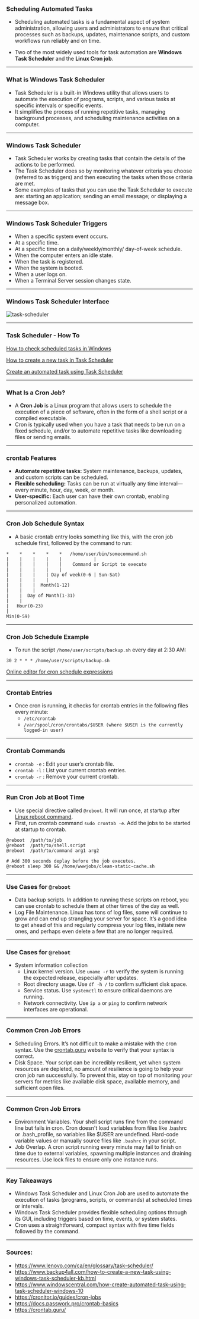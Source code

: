 ### Scheduling Automated Tasks

- Scheduling automated tasks is a fundamental aspect of system administration, allowing users and administrators to ensure that critical processes such as backups, updates, maintenance scripts, and custom workflows run reliably and on time.

- Two of the most widely used tools for task automation are **Windows Task Scheduler** and the **Linux Cron job**.

---

### What is Windows Task Scheduler

- Task Scheduler is a built-in Windows utility that allows users to automate the execution of programs, scripts, and various tasks at specific intervals or specific events.
- It simplifies the process of running repetitive tasks, managing background processes, and scheduling maintenance activities on a computer.

---

### Windows Task Scheduler

- Task Scheduler works by creating tasks that contain the details of the actions to be performed.
- The Task Scheduler does so by monitoring whatever criteria you choose (referred to as triggers) and then executing the tasks when those criteria are met.
- Some examples of tasks that you can use the Task Scheduler to execute are: starting an application; sending an email message; or displaying a message box.

---

### Windows Task Scheduler Triggers

- When a specific system event occurs.
- At a specific time.
- At a specific time on a daily/weekly/monthly/ day-of-week schedule.
- When the computer enters an idle state.
- When the task is registered.
- When the system is booted.
- When a user logs on.
- When a Terminal Server session changes state.

---

### Windows Task Scheduler Interface

![task-scheduler](./unit-06-slides.assets/task-scheduler.webp)

---

### Task Scheduler - How To

[How to check scheduled tasks in Windows](https://www.digitalcitizen.life/first-steps-working-task-scheduler/)

[How to create a new task in Task Scheduler](https://www.backup4all.com/how-to-create-a-new-task-using-windows-task-scheduler-kb.html)

[Create an automated task using Task Scheduler](https://www.windowscentral.com/how-create-automated-task-using-task-scheduler-windows-10)

---

### What Is a Cron Job?

- A **Cron Job** is a Linux program that allows users to schedule the execution of a piece of software, often in the form of a shell script or a compiled executable.
- Cron is typically used when you have a task that needs to be run on a fixed schedule, and/or to automate repetitive tasks like downloading files or sending emails.

---

### crontab Features

- **Automate repetitive tasks:** System maintenance, backups, updates, and custom scripts can be scheduled.
- **Flexible scheduling:** Tasks can be run at virtually any time interval—every minute, hour, day, week, or month.
- **User-specific:** Each user can have their own crontab, enabling personalized automation.

---

### Cron Job Schedule Syntax

- A basic crontab entry looks something like this, with the cron job schedule first, followed by the command to run:

```shell
*    *    *    *    *   /home/user/bin/somecommand.sh
|    |    |    |    |            |
|    |    |    |    |    Command or Script to execute
|    |    |    |    |
|    |    |    | Day of week(0-6 | Sun-Sat)
|    |    |    |
|    |    |  Month(1-12)
|    |    |
|    |  Day of Month(1-31)
|    |
|   Hour(0-23)
|
Min(0-59)
```

---

### Cron Job Schedule Example

- To run the script `/home/user/scripts/backup.sh` every day at 2:30 AM:

```shell
30 2 * * * /home/user/scripts/backup.sh
```

[Online editor for cron schedule expressions](https://crontab.guru/)

---

### Crontab Entries

- Once cron is running, it checks for crontab entries in the following files every minute:
  - `/etc/crontab`
  - `/var/spool/cron/crontabs/$USER (where $USER is the currently logged-in user)`

---

### Crontab Commands

- `crontab -e` : Edit your user’s crontab file.
- `crontab -l` : List your current crontab entries.
- `crontab -r` : Remove your current crontab.

---

### Run Cron Job at Boot Time

- Use special directive called `@reboot`. It will run once, at startup after [Linux reboot command](https://www.cyberciti.biz/faq/linux-reboot-command/).
- First, run crontab command `sudo crontab -e`. Add the jobs to be started at startup to crontab.

```
@reboot  /path/to/job
@reboot  /path/to/shell.script
@reboot  /path/to/command arg1 arg2

# Add 300 seconds deplay before the job executes.
@reboot sleep 300 && /home/wwwjobs/clean-static-cache.sh
```

---

### Use Cases for `@reboot`

- Data backup scripts. In addition to running these scripts on reboot, you can use crontab to schedule them at other times of the day as well.
- Log File Maintenance. Linux has tons of log files, some will continue to grow and can end up strangling your server for space. It’s a good idea to get ahead of this and regularly compress your log files, initiate new ones, and perhaps even delete a few that are no longer required.

---

### Use Cases for `@reboot`

- System information collection
  - Linux kernel version. Use `uname -r` to verify the system is running the expected release, especially after updates.
  - Root directory usage. Use `df -h /` to confirm sufficient disk space.
  - Service status. Use `systemctl` to ensure critical daemons are running.
  - Network connectivity. Use `ip a` or `ping` to confirm network interfaces are operational.

---

### Common Cron Job Errors

- Scheduling Errors. It’s not difficult to make a mistake with the cron syntax. Use the [crontab.guru](https://crontab.guru/) website to verify that your syntax is correct.
- Disk Space. Your script can be incredibly resilient, yet when system resources are depleted, no amount of resilience is going to help your cron job run successfully. To prevent this, stay on top of monitoring your servers for metrics like available disk space, available memory, and sufficient open files.

---

### Common Cron Job Errors

- Environment Variables. Your shell script runs fine from the command line but fails in cron. Cron doesn't load variables from files like .bashrc or .bash_profile, so variables like $USER are undefined. Hard-code variable values or manually source files like `.bashrc` in your script.
- Job Overlap. A cron script running every minute may fail to finish on time due to external variables, spawning multiple instances and draining resources. Use lock files to ensure only one instance runs.

---

### Key Takeaways

- Windows Task Scheduler and Linux Cron Job are used to automate the execution of tasks (programs, scripts, or commands) at scheduled times or intervals.
- Windows Task Scheduler provides flexible scheduling options through its GUI, including triggers based on time, events, or system states.
- Cron uses a straightforward, compact syntax with five time fields followed by the command.

---

### Sources:

- https://www.lenovo.com/ca/en/glossary/task-scheduler/
- https://www.backup4all.com/how-to-create-a-new-task-using-windows-task-scheduler-kb.html
- https://www.windowscentral.com/how-create-automated-task-using-task-scheduler-windows-10
- https://cronitor.io/guides/cron-jobs
- https://docs.passwork.pro/crontab-basics
- https://crontab.guru/
